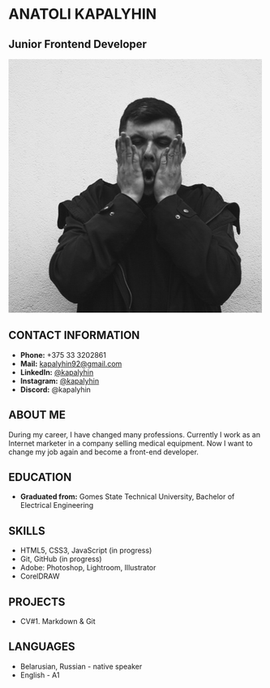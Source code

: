 # ANATOLI KAPALYHIN
## Junior Frontend Developer
![Photo](/my-photo.jpg "My photo")
## CONTACT INFORMATION
* **Phone:** +375 33 3202861
* **Mail:** kapalyhin92@gmail.com
* **LinkedIn:** [@kapalyhin](https://www.linkedin.com/in/kapalyhin/)
* **Instagram:** [@kapalyhin](https://www.instagram.com/kapalyhin/)
* **Discord:** @kapalyhin
## ABOUT ME
During my career, I have changed many professions. Currently I work as an Internet marketer in a company selling medical equipment. Now I want to change my job again and become a front-end developer.
## EDUCATION
* **Graduated from:** Gomes State Technical University, Bachelor of Electrical Engineering
## SKILLS
* HTML5, CSS3, JavaScript (in progress)
* Git, GitHub (in progress)
* Adobe: Photoshop, Lightroom, Illustrator
* CorelDRAW
## PROJECTS
* CV#1. Markdown & Git
## LANGUAGES
* Belarusian, Russian - native speaker
* English - A1
